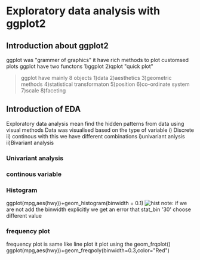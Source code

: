 # Exploratory data analysis with ggplot2
## Introduction about ggplot2
ggplot was "grammer of graphics" it have rich methods to plot customsed plots
ggplot have two functons
1)ggplot
2)qplot "quick plot"
>ggplot have mainly 8 objects
1)data
2)aesthetics
3)geometric methods
4)statistical transformaton
5)position
6)co-ordinate system
7)scale
8)faceting
## Introduction of EDA
 Exploratory data analysis mean find the hidden patterns from data using visual methods
Data was visualised based on the type of variable 
i) Discrete 
ii) continous 
with this we have different combinations
i)univariant anlysis
ii)Bivariant analysis
### Univariant analysis
### continous variable
### Histogram 
ggplot(mpg,aes(hwy))+geom_histogram(binwidth = 0.1)
![hist](https://cloud.githubusercontent.com/assets/24644939/26559738/0f5b0c82-44cf-11e7-8317-b76ac68eef73.png)
note: if we are not add the binwidth explicitly we get an error that stat_bin '30' choose different value
### frequency plot
frequency plot is same like line plot it plot using the geom_frqplot()
ggplot(mpg,aes(hwy))+geom_freqpoly(binwidth=0.3,color="Red")


